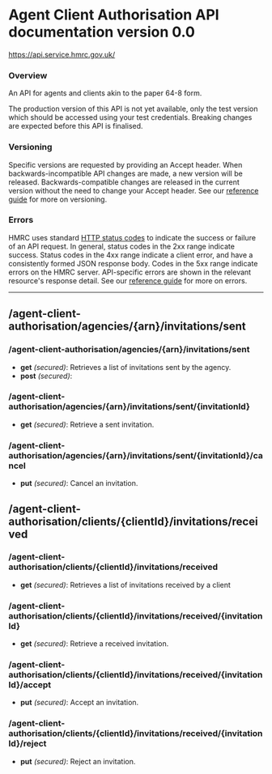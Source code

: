 # Agent Client Authorisation API documentation version 0.0
https://api.service.hmrc.gov.uk/

### Overview
An API for agents and clients akin to the paper 64-8 form.
  
The production version of this API is not yet available, only the test version which should be accessed using your test credentials.  Breaking changes are expected before this API is finalised.

### Versioning
Specific versions are requested by providing an Accept header. When
backwards-incompatible API changes are made, a new version will be released.
Backwards-compatible changes are released in the current version without the
need to change your Accept header.  See our
[reference guide](/api-documentation/docs/reference-guide#versioning)
for more on versioning.

### Errors
HMRC uses standard
[HTTP status codes](/api-documentation/docs/reference-guide#http-status-codes)
to indicate the success or failure of an API request. In general, status codes
in the 2xx range indicate success. Status codes in the 4xx range indicate a
client error, and have a consistently formed JSON response body. Codes in the
5xx range indicate errors on the HMRC server. API-specific errors are shown in
the relevant resource's response detail. See our
[reference guide](/api-documentation/docs/reference-guide#errors)
for more on errors.

---

## /agent-client-authorisation/agencies/{arn}/invitations/sent

### /agent-client-authorisation/agencies/{arn}/invitations/sent

* **get** *(secured)*: Retrieves a list of invitations sent by the agency.
* **post** *(secured)*: 

### /agent-client-authorisation/agencies/{arn}/invitations/sent/{invitationId}

* **get** *(secured)*: Retrieve a sent invitation.

### /agent-client-authorisation/agencies/{arn}/invitations/sent/{invitationId}/cancel

* **put** *(secured)*: Cancel an invitation.

## /agent-client-authorisation/clients/{clientId}/invitations/received

### /agent-client-authorisation/clients/{clientId}/invitations/received

* **get** *(secured)*: Retrieves a list of invitations received by a client

### /agent-client-authorisation/clients/{clientId}/invitations/received/{invitationId}

* **get** *(secured)*: Retrieve a received invitation.

### /agent-client-authorisation/clients/{clientId}/invitations/received/{invitationId}/accept

* **put** *(secured)*: Accept an invitation.

### /agent-client-authorisation/clients/{clientId}/invitations/received/{invitationId}/reject

* **put** *(secured)*: Reject an invitation.

